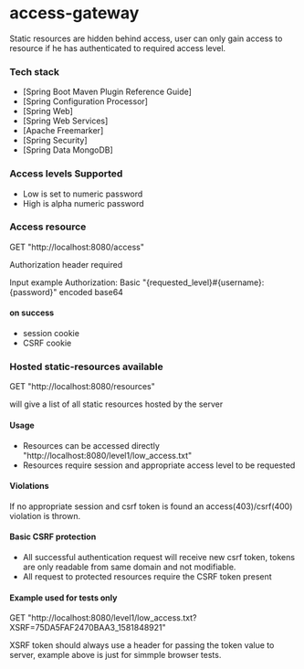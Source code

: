 # access-gateway

Static resources are hidden behind access, user can only gain access to resource if he has authenticated to required access level.

### Tech stack
* [Spring Boot Maven Plugin Reference Guide]
* [Spring Configuration Processor]
* [Spring Web]
* [Spring Web Services]
* [Apache Freemarker]
* [Spring Security]
* [Spring Data MongoDB]


### Access levels Supported

* Low is set to numeric password
* High is alpha numeric password


### Access resource

GET "http://localhost:8080/access"

Authorization header required

Input example Authorization: Basic "{requested_level}#{username}:{password}" encoded base64 

#### on success
* session cookie
* CSRF cookie

### Hosted static-resources available 

GET "http://localhost:8080/resources"

will give a list of all static resources hosted by the server 

#### Usage
* Resources can be accessed directly "http://localhost:8080/level1/low_access.txt" 
* Resources require session and appropriate access level to be requested 

#### Violations
If no appropriate session and csrf token is found an access(403)/csrf(400) violation is thrown.

#### Basic CSRF protection

* All successful authentication request will receive new csrf token, tokens are only readable from same domain and not modifiable. 
* All request to protected resources require the CSRF token present

#### Example used for tests only

GET "http://localhost:8080/level1/low_access.txt?XSRF=75DA5FAF2470BAA3_1581848921"

XSRF token should always use a header for passing the token value to server, example above is just for simmple browser tests.
